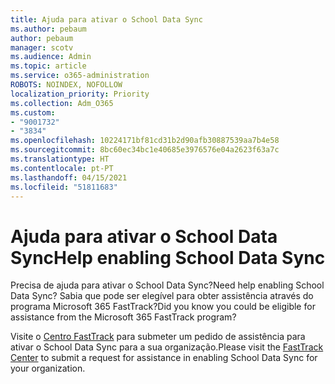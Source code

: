 ```yaml
---
title: Ajuda para ativar o School Data Sync
ms.author: pebaum
author: pebaum
manager: scotv
ms.audience: Admin
ms.topic: article
ms.service: o365-administration
ROBOTS: NOINDEX, NOFOLLOW
localization_priority: Priority
ms.collection: Adm_O365
ms.custom:
- "9001732"
- "3834"
ms.openlocfilehash: 10224171bf81cd31b2d90afb30887539aa7b4e58
ms.sourcegitcommit: 8bc60ec34bc1e40685e3976576e04a2623f63a7c
ms.translationtype: HT
ms.contentlocale: pt-PT
ms.lasthandoff: 04/15/2021
ms.locfileid: "51811683"
---
```

# <a name="help-enabling-school-data-sync"></a><span data-ttu-id="7a3c0-102">Ajuda para ativar o School Data Sync</span><span class="sxs-lookup"><span data-stu-id="7a3c0-102">Help enabling School Data Sync</span></span>

<span data-ttu-id="7a3c0-103">Precisa de ajuda para ativar o School Data Sync?</span><span class="sxs-lookup"><span data-stu-id="7a3c0-103">Need help enabling School Data Sync?</span></span> <span data-ttu-id="7a3c0-104">Sabia que pode ser elegível para obter assistência através do programa Microsoft 365 FastTrack?</span><span class="sxs-lookup"><span data-stu-id="7a3c0-104">Did you know you could be eligible for assistance from the Microsoft 365 FastTrack program?</span></span>

<span data-ttu-id="7a3c0-105">Visite o [Centro FastTrack](https://www.microsoft.com/fasttrack) para submeter um pedido de assistência para ativar o School Data Sync para a sua organização.</span><span class="sxs-lookup"><span data-stu-id="7a3c0-105">Please visit the [FastTrack Center](https://www.microsoft.com/fasttrack) to submit a request for assistance in enabling School Data Sync for your organization.</span></span>
